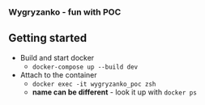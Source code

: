 ### Wygryzanko - fun with POC

## Getting started

 - Build and start docker
   -  `docker-compose up --build dev`
 - Attach to the container
   - `docker exec -it wygryzanko_poc zsh`
   - **name can be different** - look it up with `docker ps`   
